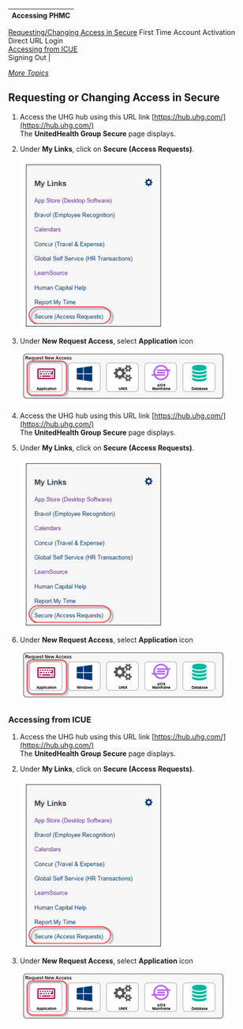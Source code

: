 

 Accessing PHMC | 
  ----------------|
  [Requesting/Changing Access in Secure](https://github.com/MichelleDelRio/phmc-userguide/edit/main/Accessing-PHMC/Request-or-Change-Access.md)
  First Time Account Activation         
  Direct URL Login                      
  [Accessing from ICUE](#accesing-from-ICUE)  
  Signing Out |                           

  *[More Topics](https://github.com/MichelleDelRio/phmc-userguide)*
  
## Requesting or Changing Access in Secure

1. Access the UHG hub using this URL link [https://hub.uhg.com/](https://hub.uhg.com/) \
   The **UnitedHealth Group Secure** page displays.
   
2. Under **My Links**, click on **Secure (Access Requests)**.
    
    ![UHG page, My links](/userguide-images/uhg_page.png)
    
3. Under **New Request Access**, select **Application** icon

   ![New Request Access, Application](/userguide-images/request_application.png)


1. Access the UHG hub using this URL link [https://hub.uhg.com/](https://hub.uhg.com/) \
   The **UnitedHealth Group Secure** page displays.
   
2. Under **My Links**, click on **Secure (Access Requests)**.
    
    ![UHG page, My links](/userguide-images/uhg_page.png)
    
3. Under **New Request Access**, select **Application** icon

   ![New Request Access, Application](/userguide-images/request_application.png)

### Accessing from ICUE
1. Access the UHG hub using this URL link [https://hub.uhg.com/](https://hub.uhg.com/) \
   The **UnitedHealth Group Secure** page displays.
   
2. Under **My Links**, click on **Secure (Access Requests)**.
    
    ![UHG page, My links](/userguide-images/uhg_page.png)
    
3. Under **New Request Access**, select **Application** icon

   ![New Request Access, Application](/userguide-images/request_application.png)
